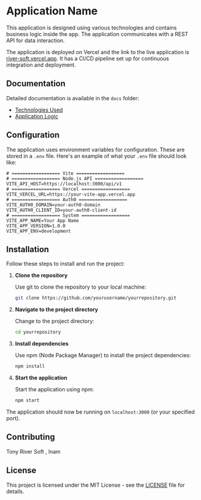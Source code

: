 # Application Name

This application is designed using various technologies and contains business logic inside the app. The application communicates with a REST API for data interaction.

The application is deployed on Vercel and the link to the live application is [river-soft.vercel.app](https://river-soft.vercel.app). It has a CI/CD pipeline set up for continuous integration and deployment.

## Documentation

Detailed documentation is available in the `docs` folder:

- [Technologies Used](docs/technologies.md)
- [Application Logic](docs/logic.md)

## Configuration

The application uses environment variables for configuration. These are stored in a `.env` file. Here's an example of what your `.env` file should look like:

```properties
# ================== Vite ==================
# ================== Node.js API ==================
VITE_API_HOST=https://localhost:3000/api/v1
# ================== Vercel ==================
VITE_VERCEL_URL=https://your-vite-app.vercel.app
# ================== Auth0 ==================
VITE_AUTH0_DOMAIN=your-auth0-domain
VITE_AUTH0_CLIENT_ID=your-auth0-client-id
# ================== System ==================
VITE_APP_NAME=Your App Name
VITE_APP_VERSION=1.0.0
VITE_APP_ENV=development

```

## Installation

Follow these steps to install and run the project:

1. **Clone the repository**

    Use git to clone the repository to your local machine:

    ```bash
    git clone https://github.com/yourusername/yourrepository.git
    ```

2. **Navigate to the project directory**

    Change to the project directory:

    ```bash
    cd yourrepository
    ```

3. **Install dependencies**

    Use npm (Node Package Manager) to install the project dependencies:

    ```bash
    npm install
    ```

4. **Start the application**

    Start the application using npm:

    ```bash
    npm start
    ```

The application should now be running on `localhost:3000` (or your specified port).

## Contributing

Tony River Soft , Inam 

## License

This project is licensed under the MIT License - see the [LICENSE](LICENSE) file for details.
